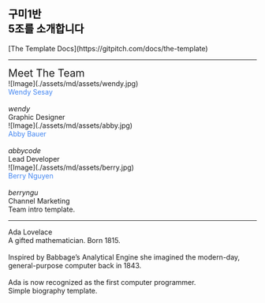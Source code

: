 <!-- .slide: data-background-image="./assets/md/assets/pencils.jpg" data-background-size="100% 100%" data-background-position="center" data-background=" " data-background-repeat=" " data-background-transition="none" -->

<span class="menu-title" style="display: none">About Templates</span>

## <span style="color: black">구미1반<br>5조를 소개합니다</span>

<i class="fa fa-arrow-down text-black" aria-hidden="true"> </i>

<div class="south docslink span-50">
[The Template Docs](https://gitpitch.com/docs/the-template)
</div>



------

<!-- .slide: data-background-image="./assets/md/assets/blue.jpg" data-background-size="100% 50%" data-background-position="top" data-background="white" data-background-repeat=" " data-background-transition="none" -->

<span class="menu-title" style="display: none">Meet The Team</span>

<div class="north text-white span-100">
<span style="font-size: 1.5em">Meet The Team</span>
</div>

<div class="west about-team-pic">
![Image](./assets/md/assets/wendy.jpg)
</div>

<div class="south-west text-06">
<span style="color: #4487F2">Wendy Sesay</span>
<br><br>
<i class="fa fa-twitter" aria-hidden="true"> wendy</i>
<br>
Graphic Designer
</div>

<div class="midpoint about-team-pic about-team-pic-center">
![Image](./assets/md/assets/abby.jpg)
</div>

<div class="south text-06">
<span style="color: #4487F2">Abby Bauer</span>
<br><br>
<i class="fa fa-github" aria-hidden="true"> abbycode</i>
<br>
Lead Developer
</div>

<div class="east about-team-pic">
![Image](./assets/md/assets/berry.jpg)
</div>

<div class="south-east text-06">
<span style="color: #4487F2">Berry Nguyen</span>
<br><br>
<i class="fa fa-linkedin" aria-hidden="true"> berryngu</i>
<br>
Channel Marketing
</div>

<div class="north-east template-note text-white">
Team intro template.
</div>

------

<!-- .slide: data-background-image="./assets/md/assets/lovelace.jpg" data-background-size="42% 65%" data-background-position="right" data-background=" " data-background-repeat=" " data-background-transition="none" -->

<span class="menu-title" style="display: none">Personal Biography</span>

<div class="north-west bio-name">
Ada Lovelace
</div>

<div class="west text-08 span-60">
A gifted mathematician. Born 1815.
<br><br>
Inspired by Babbage’s Analytical Engine she imagined the modern-day, general-purpose computer back in 1843.<br><br>Ada is now recognized as the first computer programmer.
</div>

<div class="south-west template-note text-gray">
Simple biography template.
</div>
